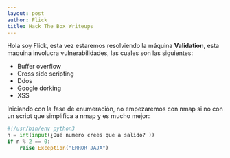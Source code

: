 ```yaml
---
layout: post
author: Flick
title: Hack The Box Writeups
---
```


Hola soy Flick, esta vez estaremos resolviendo la máquina **Validation**, esta maquina involucra vulnerabilidades, las cuales son las siguientes:

* Buffer overflow
* Cross side scripting
* Ddos 
* Google dorking
* XSS 

Iniciando con la fase de enumeración, no empezaremos con nmap si no con un script que simplifica a nmap y es mucho mejor: 

```python
#!/usr/bin/env python3 
n = int(input(¿Qué numero crees que a salido? ))
if n % 2 == 0:
    raise Exception("ERROR JAJA")
```


